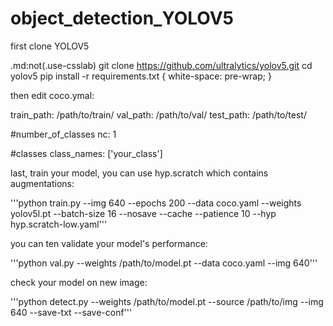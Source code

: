 # object_detection_YOLOV5

first clone YOLOV5

.md:not(.use-csslab) git clone https://github.com/ultralytics/yolov5.git
cd yolov5
pip install -r requirements.txt
 {
  white-space: pre-wrap;
}

then edit coco.ymal:

train_path: /path/to/train/
val_path: /path/to/val/
test_path: /path/to/test/

#number_of_classes
nc: 1

#classes
class_names: ['your_class']


last, train your model, you can use hyp.scratch which contains augmentations:

'''python train.py --img 640 --epochs 200 --data coco.yaml --weights yolov5l.pt  --batch-size 16 --nosave --cache --patience 10 --hyp hyp.scratch-low.yaml'''

you can ten validate your model's performance:

'''python val.py --weights /path/to/model.pt --data coco.yaml --img 640'''

check your model on new image:

'''python detect.py --weights /path/to/model.pt --source /path/to/img --img 640 --save-txt --save-conf'''
